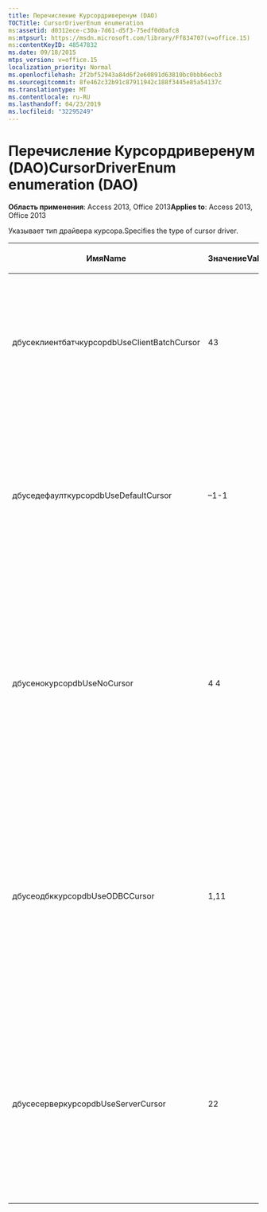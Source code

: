 ```yaml
---
title: Перечисление Курсордриверенум (DAO)
TOCTitle: CursorDriverEnum enumeration
ms:assetid: d0312ece-c30a-7d61-d5f3-75edf0d0afc8
ms:mtpsurl: https://msdn.microsoft.com/library/Ff834707(v=office.15)
ms:contentKeyID: 48547832
ms.date: 09/18/2015
mtps_version: v=office.15
localization_priority: Normal
ms.openlocfilehash: 2f2bf52943a84d6f2e60891d63810bc0bbb6ecb3
ms.sourcegitcommit: 8fe462c32b91c87911942c188f3445e85a54137c
ms.translationtype: MT
ms.contentlocale: ru-RU
ms.lasthandoff: 04/23/2019
ms.locfileid: "32295249"
---
```

# <a name="cursordriverenum-enumeration-dao"></a><span data-ttu-id="3aa4e-102">Перечисление Курсордриверенум (DAO)</span><span class="sxs-lookup"><span data-stu-id="3aa4e-102">CursorDriverEnum enumeration (DAO)</span></span>

<span data-ttu-id="3aa4e-103">**Область применения**: Access 2013, Office 2013</span><span class="sxs-lookup"><span data-stu-id="3aa4e-103">**Applies to**: Access 2013, Office 2013</span></span>

<span data-ttu-id="3aa4e-104">Указывает тип драйвера курсора.</span><span class="sxs-lookup"><span data-stu-id="3aa4e-104">Specifies the type of cursor driver.</span></span>

<table>
<colgroup>
<col style="width: 33%" />
<col style="width: 33%" />
<col style="width: 33%" />
</colgroup>
<thead>
<tr class="header">
<th><p><span data-ttu-id="3aa4e-105">Имя</span><span class="sxs-lookup"><span data-stu-id="3aa4e-105">Name</span></span></p></th>
<th><p><span data-ttu-id="3aa4e-106">Значение</span><span class="sxs-lookup"><span data-stu-id="3aa4e-106">Value</span></span></p></th>
<th><p><span data-ttu-id="3aa4e-107">Описание</span><span class="sxs-lookup"><span data-stu-id="3aa4e-107">Description</span></span></p></th>
</tr>
</thead>
<tbody>
<tr class="odd">
<td><p><span data-ttu-id="3aa4e-108">дбусеклиентбатчкурсор</span><span class="sxs-lookup"><span data-stu-id="3aa4e-108">dbUseClientBatchCursor</span></span></p></td>
<td><p><span data-ttu-id="3aa4e-109">4</span><span class="sxs-lookup"><span data-stu-id="3aa4e-109">3</span></span></p></td>
<td><p><span data-ttu-id="3aa4e-110">Всегда использует библиотеку курсоров FoxPro.</span><span class="sxs-lookup"><span data-stu-id="3aa4e-110">Always uses the FoxPro Cursor Library.</span></span> <span data-ttu-id="3aa4e-111">Этот параметр необходим для выполнения пакетных обновлений.</span><span class="sxs-lookup"><span data-stu-id="3aa4e-111">This option is required for performing batch updates.</span></span></p></td>
</tr>
<tr class="even">
<td><p><span data-ttu-id="3aa4e-112">дбуседефаулткурсор</span><span class="sxs-lookup"><span data-stu-id="3aa4e-112">dbUseDefaultCursor</span></span></p></td>
<td><p><span data-ttu-id="3aa4e-113">–1</span><span class="sxs-lookup"><span data-stu-id="3aa4e-113">-1</span></span></p></td>
<td><p><span data-ttu-id="3aa4e-114">Умолчани Использует курсоры на стороне сервера, если они поддерживаются сервером; в противном случае используется библиотека курсоров ODBC.</span><span class="sxs-lookup"><span data-stu-id="3aa4e-114">(Default) Uses server-side cursors if the server supports them; otherwise uses the ODBC Cursor Library.</span></span></p></td>
</tr>
<tr class="odd">
<td><p><span data-ttu-id="3aa4e-115">дбусенокурсор</span><span class="sxs-lookup"><span data-stu-id="3aa4e-115">dbUseNoCursor</span></span></p></td>
<td><p><span data-ttu-id="3aa4e-116">4 </span><span class="sxs-lookup"><span data-stu-id="3aa4e-116">4</span></span></p></td>
<td><p><span data-ttu-id="3aa4e-117">Открывает все курсоры (то есть объекты <strong>Recordset</strong> ) в качестве однонаправленного типа, доступного только для чтения, с размером набора строк 1.</span><span class="sxs-lookup"><span data-stu-id="3aa4e-117">Opens all cursors (that is, <strong>Recordset</strong> objects) as forward-only type, read-only, with a rowset size of 1.</span></span> <span data-ttu-id="3aa4e-118">Также называются &quot;запросами без курсора.&quot;</span><span class="sxs-lookup"><span data-stu-id="3aa4e-118">Also known as &quot;cursorless queries.&quot;</span></span></p></td>
</tr>
<tr class="even">
<td><p><span data-ttu-id="3aa4e-119">дбусеодбккурсор</span><span class="sxs-lookup"><span data-stu-id="3aa4e-119">dbUseODBCCursor</span></span></p></td>
<td><p><span data-ttu-id="3aa4e-120">1,1</span><span class="sxs-lookup"><span data-stu-id="3aa4e-120">1</span></span></p></td>
<td><p><span data-ttu-id="3aa4e-121">Всегда использует библиотеку курсоров ODBC.</span><span class="sxs-lookup"><span data-stu-id="3aa4e-121">Always uses the ODBC Cursor Library.</span></span> <span data-ttu-id="3aa4e-122">Этот параметр обеспечивает лучшую производительность для небольших наборов результатов, но быстро уменьшает масштаб для наборов результатов.</span><span class="sxs-lookup"><span data-stu-id="3aa4e-122">This option provides better performance for small result sets, but degrades quickly for larger result sets.</span></span></p></td>
</tr>
<tr class="odd">
<td><p><span data-ttu-id="3aa4e-123">дбусесерверкурсор</span><span class="sxs-lookup"><span data-stu-id="3aa4e-123">dbUseServerCursor</span></span></p></td>
<td><p><span data-ttu-id="3aa4e-124">2</span><span class="sxs-lookup"><span data-stu-id="3aa4e-124">2</span></span></p></td>
<td><p><span data-ttu-id="3aa4e-125">Всегда использует курсоры на стороне сервера.</span><span class="sxs-lookup"><span data-stu-id="3aa4e-125">Always uses server-side cursors.</span></span> <span data-ttu-id="3aa4e-126">Для большинства операций этот вариант обеспечивает лучшую производительность, но может привести к увеличению объема сетевого трафика.</span><span class="sxs-lookup"><span data-stu-id="3aa4e-126">For most large operations this option provides better performance, but might cause more network traffic.</span></span></p></td>
</tr>
</tbody>
</table>

